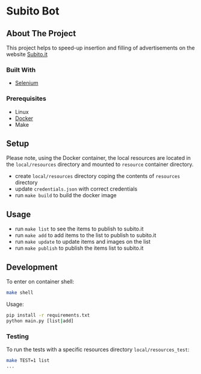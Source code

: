 # Subito Bot

## About The Project
This project helps to speed-up insertion and filling of advertisements on the website [Subito.it](https://www.subito.it/)

### Built With
* [Selenium](https://www.selenium.dev/)

### Prerequisites
* Linux
* [Docker](https://www.docker.com/)
* Make

## Setup
Please note, using the Docker container, the local resources are located in the `local/resources` directory and mounted to `resource` container directory.

* create `local/resources` directory coping the contents of `resources` directory
* update `credentials.json` with correct credentials
* run `make build` to build the docker image

## Usage
* run `make list` to see the items to publish to subito.it
* run `make add` to add items to the list to publish to subito.it
* run `make update` to update items and images on the list
* run `make publish` to publish the items list to subito.it 

## Development

To enter on container shell:

```sh
make shell
```

Usage:

```sh
pip install -r requirements.txt
python main.py [list|add]
```

### Testing
To run the tests with a specific resources directory `local/resources_test`:

```sh
make TEST=1 list
...
```